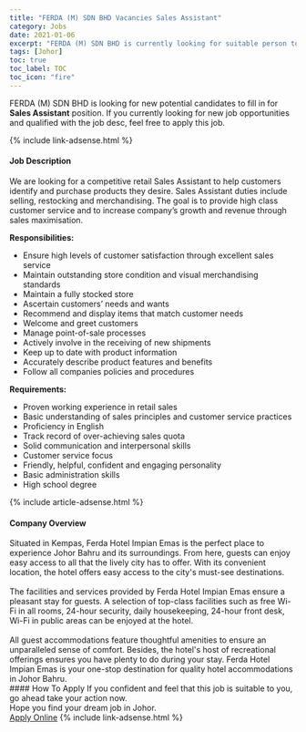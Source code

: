 ```yaml
---
title: "FERDA (M) SDN BHD Vacancies Sales Assistant" 
category: Jobs 
date: 2021-01-06 
excerpt: "FERDA (M) SDN BHD is currently looking for suitable person to fill in the Sales Assistant which positioned at Johor" 
tags: [Johor] 
toc: true 
toc_label: TOC 
toc_icon: "fire" 
--- 
```


<p>FERDA (M) SDN BHD is looking for new potential candidates to fill in for <b>Sales Assistant</b> position. If you currently looking for new job opportunities and qualified with the job desc, feel free to apply this job.
</p>{% include link-adsense.html %} 
<div><div><h4>Job Description</h4></div><div><div><span><div><p>We are looking for a competitive retail Sales Assistant to help customers identify and purchase products they desire. Sales Assistant duties include selling, restocking and merchandising. The goal is to provide high class customer service and to increase company&#8217;s growth and revenue through sales maximisation.</p><p><strong>Responsibilities:</strong></p><ul><li>Ensure high levels of customer satisfaction through excellent sales service</li><li>Maintain outstanding store condition and visual merchandising standards</li><li>Maintain a fully stocked store</li><li>Ascertain customers&#8217; needs and wants</li><li>Recommend and display items that match customer needs</li><li>Welcome and greet customers</li><li>Manage point-of-sale processes</li><li>Actively involve in the receiving of new shipments</li><li>Keep up to date with product information</li><li>Accurately describe product features and benefits</li><li>Follow all companies policies and procedures</li></ul><p><strong>Requirements:</strong></p><ul><li>Proven working experience in retail sales</li><li>Basic understanding of sales principles and customer service practices</li><li>Proficiency in English</li><li>Track record of over-achieving sales quota</li><li>Solid communication and interpersonal skills</li><li>Customer service focus</li><li>Friendly, helpful, confident and engaging personality</li><li>Basic administration skills</li><li>High school degree</li></ul></div></span></div></div></div> 
{% include article-adsense.html %} 
<div><div><h4>Company Overview</h4></div><div><div><span><div><div>Situated in Kempas, Ferda Hotel Impian Emas is the perfect place to experience Johor Bahru and its surroundings. From here, guests can enjoy easy access to all that the lively city has to offer. With its convenient location, the hotel offers easy access to the city's must-see destinations.<br>
<br>
The facilities and services provided by Ferda Hotel Impian Emas ensure a pleasant stay for guests. A selection of top-class facilities such as free Wi-Fi in all rooms, 24-hour security, daily housekeeping, 24-hour front desk, Wi-Fi in public areas can be enjoyed at the hotel.<br>
<br>
All guest accommodations feature thoughtful amenities to ensure an unparalleled sense of comfort. Besides, the hotel's host of recreational offerings ensures you have plenty to do during your stay. Ferda Hotel Impian Emas is your one-stop destination for quality hotel accommodations in Johor Bahru.</div></div></span></div></div></div> 
#### How To Apply 
If you confident and feel that this job is suitable to you, go ahead take your action now. <br/> 
Hope you find your dream job in Johor. <br/> 
<a href="https://www.jobstreet.com.my/en/job/sales-assistant-4457002?jobId=jobstreet-my-job-4457002&sectionRank=22&token=0~c92fbe7d-b469-4625-b8aa-ec65abb77e55&fr=SRP%20View%20In%20New%20Ta" class="btn btn--info" target="_blank" rel="nofollow noopenner">Apply Online</a> 
{% include link-adsense.html %} 